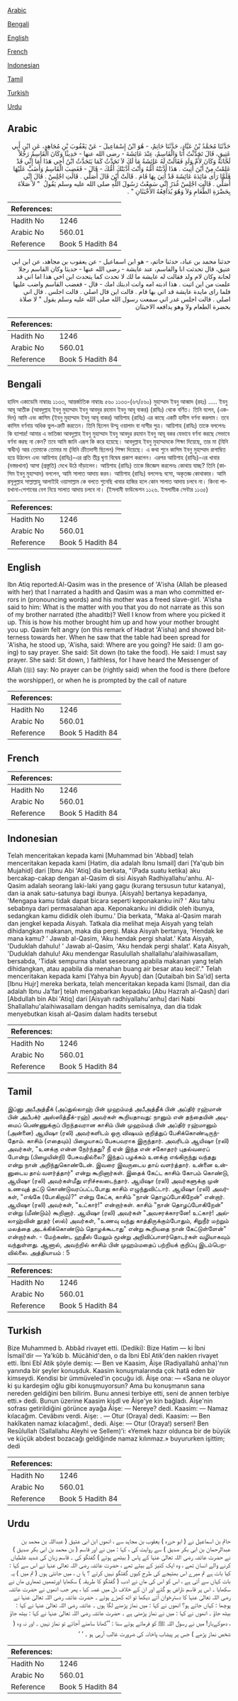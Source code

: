 [Arabic](#arabic)

[Bengali](#bengali)

[English](#english)

[French](#french)

[Indonesian](#indonesian)

[Tamil](#tamil)

[Turkish](#turkish)

[Urdu](#urdu)

## Arabic


<div dir="rtl" lang="ar" style={{fontSize:'larger',backgroundColor:'#f8f9fa',padding:20}}>
حَدَّثَنَا مُحَمَّدُ بْنُ عَبَّادٍ، حَدَّثَنَا حَاتِمٌ، - هُوَ ابْنُ إِسْمَاعِيلَ - عَنْ يَعْقُوبَ بْنِ مُجَاهِدٍ، عَنِ ابْنِ أَبِي عَتِيقٍ، قَالَ تَحَدَّثْتُ أَنَا وَالْقَاسِمُ، عِنْدَ عَائِشَةَ - رضى الله عنها - حَدِيثًا وَكَانَ الْقَاسِمُ رَجُلاً لَحَّانَةً وَكَانَ لأُمِّ وَلَدٍ فَقَالَتْ لَهُ عَائِشَةُ مَا لَكَ لاَ تَحَدَّثُ كَمَا يَتَحَدَّثُ ابْنُ أَخِي هَذَا أَمَا إِنِّي قَدْ عَلِمْتُ مِنْ أَيْنَ أُتِيتَ ‏.‏ هَذَا أَدَّبَتْهُ أُمُّهُ وَأَنْتَ أَدَّبَتْكَ أُمُّكَ - قَالَ - فَغَضِبَ الْقَاسِمُ وَأَضَبَّ عَلَيْهَا فَلَمَّا رَأَى مَائِدَةَ عَائِشَةَ قَدْ أُتِيَ بِهَا قَامَ ‏.‏ قَالَتْ أَيْنَ قَالَ أُصَلِّي ‏.‏ قَالَتِ اجْلِسْ ‏.‏ قَالَ إِنِّي أُصَلِّي ‏.‏ قَالَتِ اجْلِسْ غُدَرُ إِنِّي سَمِعْتُ رَسُولَ اللَّهِ صلى الله عليه وسلم يَقُولُ ‏ "‏ لاَ صَلاَةَ بِحَضْرَةِ الطَّعَامِ وَلاَ وَهُوَ يُدَافِعُهُ الأَخْبَثَانِ ‏"‏ ‏.‏
</div>
<div style={{backgroundColor:'#f8f9fa',padding:20, marginBottom: 10}}><table> <thead> <tr> <th>References:</th> <th></th> </tr> </thead> <tbody><tr><td>Hadith No</td><td>1246</td></tr><tr><td>Arabic No</td><td>560.01</td></tr><tr><td>Reference</td><td>Book 5 Hadith 84</td></tr></tbody></table></div>


<div dir="rtl" lang="ar" style={{fontSize:'larger',backgroundColor:'#f8f9fa',padding:20}}>
حدثنا محمد بن عباد، حدثنا حاتم، - هو ابن اسماعيل - عن يعقوب بن مجاهد، عن ابن ابي عتيق، قال تحدثت انا والقاسم، عند عايشة - رضى الله عنها - حديثا وكان القاسم رجلا لحانة وكان لام ولد فقالت له عايشة ما لك لا تحدث كما يتحدث ابن اخي هذا اما اني قد علمت من اين اتيت . هذا ادبته امه وانت ادبتك امك - قال - فغضب القاسم واضب عليها فلما راى مايدة عايشة قد اتي بها قام . قالت اين قال اصلي . قالت اجلس . قال اني اصلي . قالت اجلس غدر اني سمعت رسول الله صلى الله عليه وسلم يقول " لا صلاة بحضرة الطعام ولا وهو يدافعه الاخبثان
</div>
<div style={{backgroundColor:'#f8f9fa',padding:20, marginBottom: 10}}><table> <thead> <tr> <th>References:</th> <th></th> </tr> </thead> <tbody><tr><td>Hadith No</td><td>1246</td></tr><tr><td>Arabic No</td><td>560.01</td></tr><tr><td>Reference</td><td>Book 5 Hadith 84</td></tr></tbody></table></div>

## Bengali


<div dir="ltr" lang="bn" style={{fontSize:'larger',backgroundColor:'#f8f9fa',padding:20}}>
হাদিস একাডেমি নাম্বারঃ ১১৩৩, আন্তর্জাতিক নাম্বারঃ ৫৬০ ১১৩৩-(৬৭/৫৬০) মুহাম্মাদ ইবনু আব্বাদ (রহঃ) ..... ইবনু আবূ আতীক (আবদুল্লাহ ইবনু মুহাম্মাদ ইবনু আবদুর রহমান ইবনু আবূ বাকর) (রাযিঃ) থেকে বর্ণিত। তিনি বলেন, (একদিন) আমি এবং কাসিম (ইবনু মুহাম্মাদ ইবনু আবূ বাকর) আয়িশাহ (রাযিঃ) এর কাছে একটি হাদীস বর্ণনা করলাম। তবে কাসিম বর্ণনায় অধিক ভুল-ত্রুটি করতেন। তিনি ছিলেন উম্মু ওয়ালাদ বা দাসীর পুত্র। আয়িশাহ (রাযিঃ) তাকে বললেনঃ কি ব্যাপার! আমার এ ভাতিজা আবদুল্লাহ ইবনু মুহাম্মাদ ইবনু আবদুর রহমান ইবনু আবূ বকর যেভাবে বর্ণনা করছে সেভাবে বর্ণনা করছ না কেন? তবে আমি জানি এরূপ কি করে হয়েছে। আবদুল্লাহ ইবনু মুহাম্মাদকে শিক্ষা দিয়েছে, তার মা (যিনি স্বাধীন) আর তোমাকে তোমার মা (যিনি ক্রীতদাসী ছিলেন) শিক্ষা দিয়েছে। এ কথা শুনে কাসিম ইবনু মুহাম্মাদ রাগাম্বিত হয়ে উঠলেন এবং আয়িশাহ (রাযিঃ)-এর প্রতি তীব্র ঘৃণা বিদ্বেষ প্রকাশ করলেন। এরপর আয়িশাহ (রাযিঃ)-এর খাবার (দস্তরখানা) আসা (প্রস্তুতি) দেখে উঠে দাঁড়ালেন। আয়িশাহ (রাযিঃ) তাকে জিজ্ঞেস করলেনঃ কোথায় যাচ্ছ? তিনি (কাসিম ইবনু মুহাম্মাদ) বললেন, আমি সালাত আদায় করব। আয়িশাহ (রাযিঃ) বললেনঃ বসো, অকৃতজ্ঞ কোথাকার। আমি রসূলুল্লাহ সাল্লাল্লাহু আলাইহি ওয়াসাল্লাম কে বলতে শুনেছি খাবার হাজির হলে কোন সালাত আদায় চলবে না। কিংবা পায়খানা-পেশাবের বেগ নিয়ে সালাত আদায় চলবে না। (ইসলামী ফাউন্ডেশন ১১২৬. ইসলামীক সেন্টার ১১৩৫)
</div>
<div style={{backgroundColor:'#f8f9fa',padding:20, marginBottom: 10}}><table> <thead> <tr> <th>References:</th> <th></th> </tr> </thead> <tbody><tr><td>Hadith No</td><td>1246</td></tr><tr><td>Arabic No</td><td>560.01</td></tr><tr><td>Reference</td><td>Book 5 Hadith 84</td></tr></tbody></table></div>

## English


<div dir="ltr" lang="en" style={{fontSize:'larger',backgroundColor:'#f8f9fa',padding:20}}>
Ibn Atiq reported:Al-Qasim was in the presence of 'A'isha (Allah be pleased with her) that I narrated a hadith and Qasim was a man who committed errors in (pronouncing words) and his mother was a freed slave-girl. 'A'isha said to him: What is the matter with you that you do not narrate as this son of my brother narrated (the ahaditb)? Well I know from where you picked it up. This is how his mother brought him up and how your mother brought you up. Qasim felt angry (on this remark of Hadrat 'A'isha) and showed bitterness towards her. When he saw that the table had been spread for 'A'isha, he stood up, 'A'isha, said: Where are you going? He said: (I am going) to say prayer. She said: Sit down (to take the food). He said: I must say prayer. She said: Sit down, ) faithless, for I have heard the Messenger of Allah (ﷺ) say: No prayer can be (rightly said) when the food is there (before the worshipper), or when he is prompted by the call of nature
</div>
<div style={{backgroundColor:'#f8f9fa',padding:20, marginBottom: 10}}><table> <thead> <tr> <th>References:</th> <th></th> </tr> </thead> <tbody><tr><td>Hadith No</td><td>1246</td></tr><tr><td>Arabic No</td><td>560.01</td></tr><tr><td>Reference</td><td>Book 5 Hadith 84</td></tr></tbody></table></div>

## French


<div dir="ltr" lang="fr" style={{fontSize:'larger',backgroundColor:'#f8f9fa',padding:20}}>

</div>
<div style={{backgroundColor:'#f8f9fa',padding:20, marginBottom: 10}}><table> <thead> <tr> <th>References:</th> <th></th> </tr> </thead> <tbody><tr><td>Hadith No</td><td>1246</td></tr><tr><td>Arabic No</td><td>560.01</td></tr><tr><td>Reference</td><td>Book 5 Hadith 84</td></tr></tbody></table></div>

## Indonesian


<div dir="ltr" lang="id" style={{fontSize:'larger',backgroundColor:'#f8f9fa',padding:20}}>
Telah menceritakan kepada kami [Muhammad bin 'Abbad] telah menceritakan kepada kami [Hatim, dia adalah Ibnu Ismail] dari [Ya'qub bin Mujahid] dari [Ibnu Abi 'Atiq] dia berkata, "(Pada suatu ketika) aku bercakap-cakap dengan al-Qasim di sisi Aisyah Radhiyallahu'anhu. Al-Qasim adalah seorang laki-laki yang gagu (kurang tersusun tutur katanya), dan ia anak satu-satunya bagi ibunya. [Aisyah] bertanya kepadanya, 'Mengapa kamu tidak dapat bicara seperti keponakanku ini? ' Aku tahu sebabnya dari permasalahan apa. Keponakanku ini dididik oleh ibunya, sedangkan kamu dididik oleh ibumu.' Dia berkata, "Maka al-Qasim marah dan jengkel kepada Aisyah. Tatkala dia melihat meja Aisyah yang telah dihidangkan makanan, maka dia pergi. Maka Aisyah bertanya, 'Hendak ke mana kamu? ' Jawab al-Qasim, 'Aku hendak pergi shalat.' Kata Aisyah, 'Duduklah dahulu! ' Jawab al-Qasim, 'Aku hendak pergi shalat'. Kata Aisyah, 'Duduklah dahulu! Aku mendengar Rasulullah shallallahu'alaihiwasallam, bersabda, 'Tidak sempurna shalat seseorang apabila makanan yang telah dihidangkan, atau apabila dia menahan buang air besar atau kecil'." Telah menceritakan kepada kami [Yahya bin Ayyub] dan [Qutaibah bin Sa'id] serta [Ibnu Hujr] mereka berkata, telah menceritakan kepada kami [Ismail, dan dia adalah Ibnu Ja'far] telah mengabarkan kepadaku [Abu Hazrah al-Qash] dari [Abdullah bin Abi 'Atiq] dari [Aisyah radhiyallahu'anhu] dari Nabi Shallallahu'alaihiwasallam dengan hadits semisalnya, dan dia tidak menyebutkan kisah al-Qasim dalam hadits tersebut
</div>
<div style={{backgroundColor:'#f8f9fa',padding:20, marginBottom: 10}}><table> <thead> <tr> <th>References:</th> <th></th> </tr> </thead> <tbody><tr><td>Hadith No</td><td>1246</td></tr><tr><td>Arabic No</td><td>560.01</td></tr><tr><td>Reference</td><td>Book 5 Hadith 84</td></tr></tbody></table></div>

## Tamil


<div dir="ltr" lang="ta" style={{fontSize:'larger',backgroundColor:'#f8f9fa',padding:20}}>
இப்னு அபீஅத்தீக் (அப்துல்லாஹ் பின் முஹம்மத் அபீஅத்தீக் பின் அப்திர் ரஹ்மான் பின் அபீபக்ர் அஸ்ஸித்தீக்-ரஹ்) அவர்கள் கூறியதாவது: நானும் என் தந்தையின் அடிமைப் பெண்ணுக்குப் பிறந்தவரான காசிம் பின் முஹம்மத் பின் அப்திர் ரஹ்மானும் (அன்னை) ஆயிஷா (ரலி) அவர்களிடம் ஒரு விஷயம் குறித்துப் பேசிக்கொண்டிருந்தோம். காசிம் (எதையும்) பிழையாகப் பேசுபவராக இருந்தார். அவரிடம் ஆயிஷா (ரலி) அவர்கள், "உனக்கு என்ன நேர்ந்தது? நீ ஏன் இந்த என் சகோதரர் புதல்வரைப் போன்று (பிழையின்றி) பேசுவதில்லை? இந்தப் பழக்கம் உனக்கு எங்கிருந்து வந்தது என்று நான் அறிந்துகொண்டேன். இவரை இவருடைய தாய் வளர்த்தார். உன்னை உன்னுடைய தாய் வளர்த்தார்" என்று கூறினார்கள். இதைக் கேட்ட காசிம் கோபம் கொண்டு, ஆயிஷா (ரலி) அவர்கள்மீது எரிச்சலடைந்தார். ஆயிஷா (ரலி) அவர்களுக்கு முன் உணவுத் தட்டு கொண்டுவரப்பட்டபோது காசிம் எழுந்துவிட்டார். ஆயிஷா (ரலி) அவர்கள், "எங்கே (போகிறாய்)?" என்று கேட்க, காசிம் "நான் தொழப்போகிறேன்" என்றார். ஆயிஷா (ரலி) அவர்கள், "உட்கார்!" என்றார்கள். காசிம் "நான் தொழப்போகிறேன்" என்று (மீண்டும்) கூறினார். ஆயிஷா (ரலி) அவர்கள் "அவசரக்காரனே! உட்கார்! அல்லாஹ்வின் தூதர் (ஸல்) அவர்கள், "உணவு வந்து காத்திருக்கும்போதும், சிறுநீர் மற்றும் மலத்தை அடக்கிக்கொண்டும் தொழக்கூடாது" என்று கூறியதை நான் கேட்டுள்ளேன்" என்றார்கள். - மேற்கண்ட ஹதீஸ் மேலும் மூன்று அறிவிப்பாளர்தொடர்கள் வழியாகவும் வந்துள்ளது. ஆனால், அவற்றில் காசிம் பின் முஹம்மதைப் பற்றியக் குறிப்பு இடம்பெறவில்லை. அத்தியாயம் : 5
</div>
<div style={{backgroundColor:'#f8f9fa',padding:20, marginBottom: 10}}><table> <thead> <tr> <th>References:</th> <th></th> </tr> </thead> <tbody><tr><td>Hadith No</td><td>1246</td></tr><tr><td>Arabic No</td><td>560.01</td></tr><tr><td>Reference</td><td>Book 5 Hadith 84</td></tr></tbody></table></div>

## Turkish


<div dir="ltr" lang="tr" style={{fontSize:'larger',backgroundColor:'#f8f9fa',padding:20}}>
Bize Muhammed b. Abbâd rivayet etti. (Dediki): Bize Hatim — ki İbni İsmail'dir — Ya'kûb b. Mücâhid'den, o da İbni Ebî Atik'den naklen rivayet etti. İbni Ebî Atik şöyle demiş: — Ben ve Kaasim, Âişe (Radiyallahû anha)'nın yanında bir şeyler konuşduk. Kaasim konuşmalarında çok hatâ eden bir kimseydi. Kendisi bir ümmüveled'in çocuğu idi. Âişe ona: — «Sana ne oluyor ki şu kardeşim oğlu gibi konuşmuyorsun? Ama bu konuşmanın sana nereden geldiğini ben bilirim. Bunu annesi terbiye etti, seni de annen terbiye etti.» dedi. Bunun üzerine Kaasim kişdl ve Âişe'ye kin bağladı. Âişe'nin sofrası getirildiğini görünce ayağa Âişe: — Nereye? dedi. Kaasim: — Namaz kılacağım. Cevâbını verdi. Aişe: . — Otur (Oraya) dedi. Kaasim: — Ben hakîkaten namaz kılacağım!., dedi. Aişe: — Otur (Oraya!) serseri! Ben Resûlullah (Sallallahu Aleyhi ve Sellem)'i: «Yemek hazır oldunca bir de büyük ve küçük abdest bozacağı geldiğinde namaz kılınmaz.» buyururken işittim; dedi
</div>
<div style={{backgroundColor:'#f8f9fa',padding:20, marginBottom: 10}}><table> <thead> <tr> <th>References:</th> <th></th> </tr> </thead> <tbody><tr><td>Hadith No</td><td>1246</td></tr><tr><td>Arabic No</td><td>560.01</td></tr><tr><td>Reference</td><td>Book 5 Hadith 84</td></tr></tbody></table></div>

## Urdu


<div dir="rtl" lang="ur" style={{fontSize:'larger',backgroundColor:'#f8f9fa',padding:20}}>
حاتم بن اسماعیل نے ( ابو حزرہ ) یعقوب بن مجاہد سے ، انھوں ابن ابی عتیق ( عبداللہ بن محمد بن عبدالرحمان بن ابی بکر صدیق ) سے روایت کی ، کہا : میں نے اور قاسم ( بن محمد بن ابی بکر صدیق ) نے حضرت عائشہ رضی اللہ تعالیٰ عنہا کے پاس ( بیٹھے ہوئے ) گفتگو کی ۔ قاسم زبان کی شدید غلطیاں کرنے والے انسان تھے ، وہ ایک کنیز کے بیٹے تھے ، حضرت عائشہ رضی اللہ تعالی عنہا نے اس سے کہا : کیا بات ہے تم میرے اس بھتیجے کی طرح کیوں گفتگو نہیں کرتے ؟ ہا ں ، میں جانتی ہوں ( تم میں ) یہ بات کہاں سے آئی ہے ، اس کو اس کی ماں نے ادب ( گفتگو کا طریقہ ) سکھایا اورتمھیں تمھاری ماں نے سکھایا ۔ اس پر قاسم ناراض ہو گئے اور ان کے خلاف دل میں غصہ کیا ، پھر جب انھوں نے حضرت عائشہ رضی اللہ تعالیٰ عنہا کا دسترخوان آتے دیکھا تو اٹھ کھڑے ہوئے ۔ حضرت عائشہ رضی اللہ تعالیٰ عنہا نے پوچھا : کہاں جاتے ہو؟ انھوں نے کہا : میں نماز پڑھنے لگا ہوں ۔ عائشہ رضی اللہ تعالیٰ عنہا نے کہا : بیٹھ جاؤ ۔ انھوں نے کہا : میں نے نماز پڑھنی ہے ۔ حضرت عائشہ رضی اللہ تعالیٰ عنہا نے کہا : بیٹھ جاؤ ، دھوکےباز! میں نے رسول اللہ ﷺ کو فرماتے ہوئے سنا : ’’کھانا سامنے آجائے تو نماز نہیں ۔ اور نہ وہ ( شخص نماز پڑھے ) جس پر پیشاب پاخانہ کی ضرورت غالب آرہی ہو ۔ ‘ ‘
</div>
<div style={{backgroundColor:'#f8f9fa',padding:20, marginBottom: 10}}><table> <thead> <tr> <th>References:</th> <th></th> </tr> </thead> <tbody><tr><td>Hadith No</td><td>1246</td></tr><tr><td>Arabic No</td><td>560.01</td></tr><tr><td>Reference</td><td>Book 5 Hadith 84</td></tr></tbody></table></div>